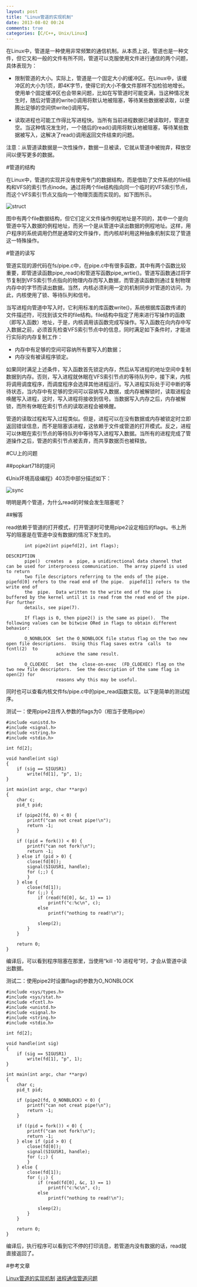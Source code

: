 ```yaml
---
layout: post
title: "Linux管道的实现机制"
date: 2013-08-02 00:24
comments: true
categories: [C/C++, Unix/Linux]
---
```

在Linux中，管道是一种使用非常频繁的通信机制。从本质上说，管道也是一种文件，但它又和一般的文件有所不同，管道可以克服使用文件进行通信的两个问题，具体表现为：

+ 限制管道的大小。实际上，管道是一个固定大小的缓冲区。在Linux中，该缓冲区的大小为1页，即4K字节，使得它的大小不像文件那样不加检验地增长。使用单个固定缓冲区也会带来问题，比如在写管道时可能变满，当这种情况发生时，随后对管道的write()调用将默认地被阻塞，等待某些数据被读取，以便腾出足够的空间供write()调用写。

+ 读取进程也可能工作得比写进程快。当所有当前进程数据已被读取时，管道变空。当这种情况发生时，一个随后的read()调用将默认地被阻塞，等待某些数据被写入，这解决了read()调用返回文件结束的问题。

注意：从管道读数据是一次性操作，数据一旦被读，它就从管道中被抛弃，释放空间以便写更多的数据。

<!--more-->

#管道的结构

在Linux中，管道的实现并没有使用专门的数据结构，而是借助了文件系统的file结构和VFS的索引节点inode。通过将两个file结构指向同一个临时的VFS索引节点，而这个VFS索引节点又指向一个物理页面而实现的。如下图所示。

![ struct ](/images/2013/8/pipe/struct.png)

图中有两个file数据结构，但它们定义文件操作例程地址是不同的，其中一个是向管道中写入数据的例程地址，而另一个是从管道中读出数据的例程地址。这样，用户程序的系统调用仍然是通常的文件操作，而内核却利用这种抽象机制实现了管道这一特殊操作。


#管道的读写

管道实现的源代码在fs/pipe.c中，在pipe.c中有很多函数，其中有两个函数比较重要，即管道读函数pipe_read()和管道写函数pipe_wrtie()。管道写函数通过将字节复制到VFS索引节点指向的物理内存而写入数据，而管道读函数则通过复制物理内存中的字节而读出数据。当然，内核必须利用一定的机制同步对管道的访问，为此，内核使用了锁、等待队列和信号。

当写进程向管道中写入时，它利用标准的库函数write()，系统根据库函数传递的文件描述符，可找到该文件的file结构。file结构中指定了用来进行写操作的函数（即写入函数）地址，于是，内核调用该函数完成写操作。写入函数在向内存中写入数据之前，必须首先检查VFS索引节点中的信息，同时满足如下条件时，才能进行实际的内存复制工作：

+ 内存中有足够的空间可容纳所有要写入的数据；
+ 内存没有被读程序锁定。

如果同时满足上述条件，写入函数首先锁定内存，然后从写进程的地址空间中复制数据到内存。否则，写入进程就休眠在VFS索引节点的等待队列中，接下来，内核将调用调度程序，而调度程序会选择其他进程运行。写入进程实际处于可中断的等待状态，当内存中有足够的空间可以容纳写入数据，或内存被解锁时，读取进程会唤醒写入进程，这时，写入进程将接收到信号。当数据写入内存之后，内存被解锁，而所有休眠在索引节点的读取进程会被唤醒。

管道的读取过程和写入过程类似。但是，进程可以在没有数据或内存被锁定时立即返回错误信息，而不是阻塞该进程，这依赖于文件或管道的打开模式。反之，进程可以休眠在索引节点的等待队列中等待写入进程写入数据。当所有的进程完成了管道操作之后，管道的索引节点被丢弃，而共享数据页也被释放。


#CU上的问题

##popkart718的提问

《Unix环境高级编程》403页中部分描述如下：

![ sync ](/images/2013/8/pipe/sync.jpg)

明明是两个管道，为什么read的时候会发生阻塞呢？

##解答

read依赖于管道的打开模式，打开管道时可使用pipe2设定相应的flags。书上所写的阻塞是在管道中没有数据的情况下发生的。
```
       int pipe2(int pipefd[2], int flags);

DESCRIPTION
       pipe()  creates  a  pipe, a unidirectional data channel that can be used for interprocess communication.  The array pipefd is used to return
       two file descriptors referring to the ends of the pipe.  pipefd[0] refers to the read end of the pipe.  pipefd[1] refers to the write end of
       the  pipe.  Data written to the write end of the pipe is buffered by the kernel until it is read from the read end of the pipe.  For further
       details, see pipe(7).

       If flags is 0, then pipe2() is the same as pipe().  The following values can be bitwise ORed in flags to obtain different behavior:

       O_NONBLOCK  Set the O_NONBLOCK file status flag on the two new open file descriptions.  Using this flag saves extra  calls  to  fcntl(2)  to
                   achieve the same result.

       O_CLOEXEC   Set  the  close-on-exec  (FD_CLOEXEC) flag on the two new file descriptors.  See the description of the same flag in open(2) for
                   reasons why this may be useful.
```
同时也可以查看内核文件fs/pipe.c中的pipe_read函数实现。以下是简单的测试程序。

测试一：使用pipe2且传入参数的flags为0（相当于使用pipe）
```
#include <unistd.h>
#include <signal.h>
#include <string.h>
#include <stdio.h>

int fd[2];

void handle(int sig)
{
	if (sig == SIGUSR1)
		write(fd[1], "p", 1);
}

int main(int argc, char **argv)
{
	char c;
	pid_t pid;

	if (pipe2(fd, 0) < 0) {
		printf("can not creat pipe!\n");
		return -1;
	}

	if ((pid = fork()) < 0) {
		printf("can not fork!\n");
		return -1;
	} else if (pid > 0) {
		close(fd[0]);
		signal(SIGUSR1, handle);
		for (;;) {
		}
	} else {
		close(fd[1]);
		for (;;) {
			if (read(fd[0], &c, 1) == 1)
				printf("c:%c\n", c);
			else
				printf("nothing to read!\n");

			sleep(2);
		}
	}

	return 0;
}
```
编译后，可以看到程序阻塞在那里，当使用“kill -10 进程号”时，才会从管道中读出数据。


测试二：使用pipe2时设置flags的参数为O_NONBLOCK
```
#include <sys/types.h>
#include <sys/stat.h>
#include <fcntl.h>
#include <unistd.h>
#include <signal.h>
#include <string.h>
#include <stdio.h>

int fd[2];

void handle(int sig)
{
	if (sig == SIGUSR1)
		write(fd[1], "p", 1);
}

int main(int argc, char **argv)
{
	char c;
	pid_t pid;

	if (pipe2(fd, O_NONBLOCK) < 0) {
		printf("can not creat pipe!\n");
		return -1;
	}

	if ((pid = fork()) < 0) {
		printf("can not fork!\n");
		return -1;
	} else if (pid > 0) {
		close(fd[0]);
		signal(SIGUSR1, handle);
		for (;;) {
		}
	} else {
		close(fd[1]);
		for (;;) {
			if (read(fd[0], &c, 1) == 1)
				printf("c:%c\n", c);
			else
				printf("nothing to read!\n");

			sleep(2);
		}
	}

	return 0;
}
```
编译后，执行程序可以看到它不停的打印消息，若管道内没有数据的话，read就直接返回了。


#参考文章

[Linux管道的实现机制](http://oss.org.cn/kernel-book/ch07/7.1.1.htm)
[进程通信管道问题](http://bbs.chinaunix.net/thread-4069374-1-1.html)